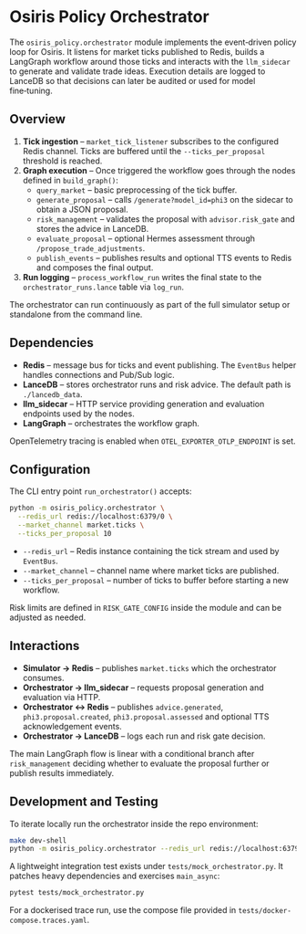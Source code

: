 # Osiris Policy Orchestrator

The `osiris_policy.orchestrator` module implements the event‑driven policy loop for Osiris. It listens for market ticks published to Redis, builds a LangGraph workflow around those ticks and interacts with the `llm_sidecar` to generate and validate trade ideas. Execution details are logged to LanceDB so that decisions can later be audited or used for model fine‑tuning.

## Overview

1. **Tick ingestion** – `market_tick_listener` subscribes to the configured Redis channel. Ticks are buffered until the `--ticks_per_proposal` threshold is reached.
2. **Graph execution** – Once triggered the workflow goes through the nodes defined in `build_graph()`:
   - `query_market` – basic preprocessing of the tick buffer.
   - `generate_proposal` – calls `/generate?model_id=phi3` on the sidecar to obtain a JSON proposal.
   - `risk_management` – validates the proposal with `advisor.risk_gate` and stores the advice in LanceDB.
   - `evaluate_proposal` – optional Hermes assessment through `/propose_trade_adjustments`.
   - `publish_events` – publishes results and optional TTS events to Redis and composes the final output.
3. **Run logging** – `process_workflow_run` writes the final state to the `orchestrator_runs.lance` table via `log_run`.

The orchestrator can run continuously as part of the full simulator setup or standalone from the command line.

## Dependencies

- **Redis** – message bus for ticks and event publishing. The `EventBus` helper handles connections and Pub/Sub logic.
- **LanceDB** – stores orchestrator runs and risk advice. The default path is `./lancedb_data`.
- **llm_sidecar** – HTTP service providing generation and evaluation endpoints used by the nodes.
- **LangGraph** – orchestrates the workflow graph.

OpenTelemetry tracing is enabled when `OTEL_EXPORTER_OTLP_ENDPOINT` is set.

## Configuration

The CLI entry point `run_orchestrator()` accepts:

```bash
python -m osiris_policy.orchestrator \
  --redis_url redis://localhost:6379/0 \
  --market_channel market.ticks \
  --ticks_per_proposal 10
```

- `--redis_url` – Redis instance containing the tick stream and used by `EventBus`.
- `--market_channel` – channel name where market ticks are published.
- `--ticks_per_proposal` – number of ticks to buffer before starting a new workflow.

Risk limits are defined in `RISK_GATE_CONFIG` inside the module and can be adjusted as needed.

## Interactions

- **Simulator → Redis** – publishes `market.ticks` which the orchestrator consumes.
- **Orchestrator → llm_sidecar** – requests proposal generation and evaluation via HTTP.
- **Orchestrator ↔ Redis** – publishes `advice.generated`, `phi3.proposal.created`, `phi3.proposal.assessed` and optional TTS acknowledgement events.
- **Orchestrator → LanceDB** – logs each run and risk gate decision.

The main LangGraph flow is linear with a conditional branch after `risk_management` deciding whether to evaluate the proposal further or publish results immediately.

## Development and Testing

To iterate locally run the orchestrator inside the repo environment:

```bash
make dev-shell
python -m osiris_policy.orchestrator --redis_url redis://localhost:6379/0
```

A lightweight integration test exists under `tests/mock_orchestrator.py`. It patches heavy dependencies and exercises `main_async`:

```bash
pytest tests/mock_orchestrator.py
```

For a dockerised trace run, use the compose file provided in `tests/docker-compose.traces.yaml`.

